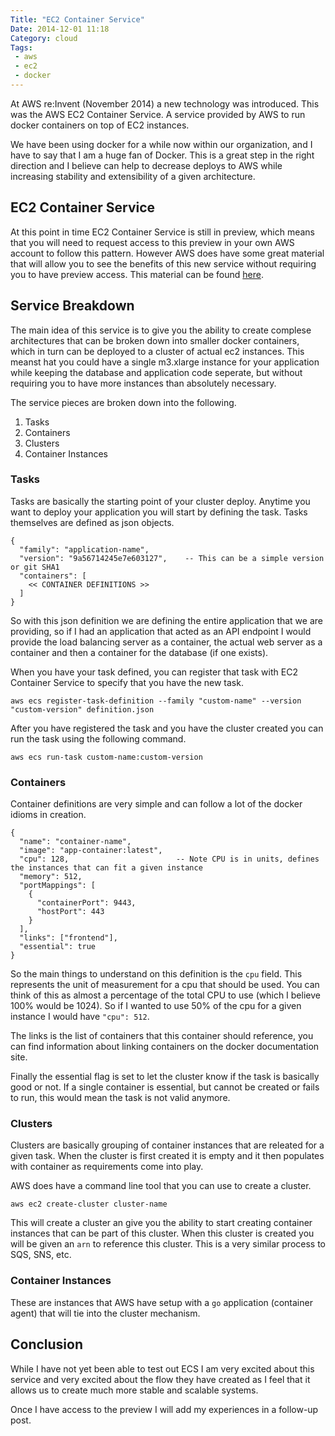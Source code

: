```yaml
---
Title: "EC2 Container Service"
Date: 2014-12-01 11:18
Category: cloud
Tags:
 - aws
 - ec2
 - docker
---
```


At AWS re:Invent (November 2014) a new technology was introduced. This was the AWS EC2 
Container Service.  A service provided by AWS to run docker containers on top of EC2 instances.   

<!-- more -->

We have been using docker for a while now within our organization, and I have to say that I
am a huge fan of Docker.  This is a great step in the right direction and I believe can help 
to decrease deploys to AWS while increasing stability and extensibility of a given architecture.   

## EC2 Container Service

At this point in time EC2 Container Service is still in preview, which means that you will need 
to request access to this preview in your own AWS account to follow this pattern.  However 
AWS does have some great material that will allow you to see the benefits of this new service
without requiring you to have preview access.  This material can be found 
[here](http://aws.amazon.com/ecs/getting-started/).   

## Service Breakdown

The main idea of this service is to give you the ability to create complese architectures that
can be broken down into smaller docker containers, which in turn can be deployed to a cluster 
of actual ec2 instances.  This meanst hat you could have a single m3.xlarge instance for your
application while keeping the database and application code seperate, but without requiring you
to have more instances than absolutely necessary.   

The service pieces are broken down into the following.  

1. Tasks
2. Containers
3. Clusters
4. Container Instances

### Tasks

Tasks are basically the starting point of your cluster deploy.  Anytime you want to deploy
your application you will start by defining the task.  Tasks themselves are defined as json
objects.  

    {
      "family": "application-name",
      "version": "9a56714245e7e603127",    -- This can be a simple version or git SHA1
      "containers": [
        << CONTAINER DEFINITIONS >>
      ]
    }

So with this json definition we are defining the entire application that we are providing, 
so if I had an application that acted as an API endpoint I would provide the load balancing
server as a container, the actual web server as a container and then a container for the
database (if one exists).   

When you have your task defined, you can register that task with EC2 Container Service 
to specify that you have the new task.   

    aws ecs register-task-definition --family "custom-name" --version "custom-version" definition.json

After you have registered the task and you have the cluster created you can run the 
task using the following command.  

    aws ecs run-task custom-name:custom-version    

### Containers

Container definitions are very simple and can follow a lot of the docker idioms in creation.  

    {
      "name": "container-name", 
      "image": "app-container:latest", 
      "cpu": 128,                        -- Note CPU is in units, defines the instances that can fit a given instance
      "memory": 512,
      "portMappings": [
        {
          "containerPort": 9443, 
          "hostPort": 443 
        }
      ], 
      "links": ["frontend"], 
      "essential": true
    }

So the main things to understand on this definition is the `cpu` field.  This represents the
unit of measurement for a cpu that should be used.  You can think of this as almost a percentage
of the total CPU to use (which I believe 100% would be 1024).  So if I wanted to use 50% of the
cpu for a given instance I would have `"cpu": 512`.   

The links is the list of containers that this container should reference, you can find information
about linking containers on the docker documentation site.  

Finally the essential flag is set to let the cluster know if the task is basically good or not. 
If a single container is essential, but cannot be created or fails to run, this would mean the 
task is not valid anymore.  

### Clusters

Clusters are basically grouping of container instances that are releated for a given task.  When
the cluster is first created it is empty and it then populates with container as requirements
come into play.   

AWS does have a command line tool that you can use to create a cluster.   

    aws ec2 create-cluster cluster-name

This will create a cluster an give you the ability to start creating container instances that
can be part of this cluster.   When this cluster is created you will be given an `arn` to 
reference this cluster. This is a very similar process to SQS, SNS, etc.    

### Container Instances

These are instances that AWS have setup with a `go` application (container agent) that will 
tie into the cluster mechanism.   

## Conclusion

While I have not yet been able to test out ECS I am very excited about this service and 
very excited about the flow they have created as I feel that it allows us to create much more
stable and scalable systems.   

Once I have access to the preview I will add my experiences in a follow-up post.  
